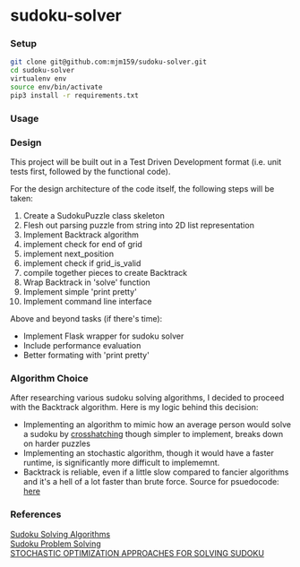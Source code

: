 # sudoku-solver

### Setup
```bash
git clone git@github.com:mjm159/sudoku-solver.git
cd sudoku-solver
virtualenv env
source env/bin/activate
pip3 install -r requirements.txt
```

### Usage

### Design
This project will be built out in a Test Driven Development format (i.e. unit tests first, followed by the functional code).  

For the design architecture of the code itself, the following steps will be taken:  
1. Create a SudokuPuzzle class skeleton  
2. Flesh out parsing puzzle from string into 2D list representation  
3. Implement Backtrack algorithm  
4. implement check for end of grid    
5. implement next_position  
6. implement check if grid_is_valid  
7. compile together pieces to create Backtrack  
8. Wrap Backtrack in 'solve' function  
9. Implement simple 'print pretty'  
10. Implement command line interface  

Above and beyond tasks (if there's time):
  - Implement Flask wrapper for sudoku solver
  - Include performance evaluation
  - Better formating with 'print pretty'

### Algorithm Choice
After researching various sudoku solving algorithms, I decided to proceed with the Backtrack algorithm. Here is my logic behind this decision:
- Implementing an algorithm to mimic how an average person would solve a sudoku by [crosshatching](http://www.bigfishgames.com/blog/how-to-solve-sudoku-puzzles-quickly-and-reliably/) though simpler to implement, breaks down on harder puzzles
- Implementing an stochastic algorithm, though it would have a faster runtime, is significantly more difficult to implememnt.
- Backtrack is reliable, even if a little slow compared to fancier algorithms and it's a hell of a lot faster than brute force.
Source for psuedocode: [here](https://codemyroad.wordpress.com/2014/05/01/solving-sudoku-by-backtracking/)  

### References  
[Sudoku Solving Algorithms](https://en.wikipedia.org/wiki/Sudoku_solving_algorithms)  
[Sudoku Problem Solving](http://www.academia.edu/6207354/Sudoku_Problem_Solving_using_Backtracking_Constraint_Propagation_Stochastic_Hill_Climbing_and_Artificial_Bee_Colony_Algorithms-METU_2013)  
[STOCHASTIC OPTIMIZATION APPROACHES FOR SOLVING SUDOKU](https://arxiv.org/pdf/0805.0697.pdf)  

